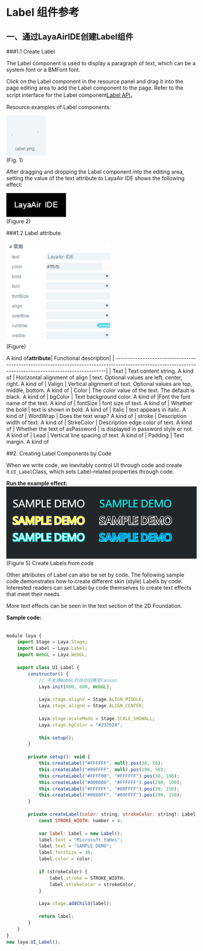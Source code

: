 # Label 组件参考



## 一、通过LayaAirIDE创建Label组件

###1.1 Create Label

The Label component is used to display a paragraph of text, which can be a system font or a BMFont font.

Click on the Label component in the resource panel and drag it into the page editing area to add the Label component to the page.
Refer to the script interface for the Label component[Label API](http://layaair.ldc.layabox.com/api/index.html?category=Core&class=laya.ui.Label)。

Resource examples of Label components:

​![图片0.png](img/1.png)<br/>
(Fig. 1)

After dragging and dropping the Label component into the editing area, setting the value of the text attribute to LayaAir IDE shows the following effect:

​![图片0.png](img/2.png)<br/>
(Figure 2)



 

 



###1.2 Label attribute

​![图片0.png](img/3.png)<br/>
(Figure)

A kind of**attribute**| Functional description|
| --------------------------------------------------------------------------------------------------------------------------------------------------------|
| Text | Text content string. A kind of
| Horizontal alignment of align | text. Optional values are left, center, right. A kind of
| Valign | Vertical alignment of text. Optional values are top, middle, bottom. A kind of
| Color | The color value of the text. The default is black. A kind of
| bgColor | Text background color. A kind of
|Font the font name of the text. A kind of
| fontSize | font size of text. A kind of
| Whether the bold | text is shown in bold. A kind of
| Italic | text appears in italic. A kind of
| WordWrap | Does the text wrap? A kind of
| stroke | Description width of text. A kind of
| StrkeColor | Description edge color of text. A kind of
| Whether the text of asPassword | is displayed in password style or not. A kind of
| Lead | Vertical line spacing of text. A kind of
| Padding | Text margin. A kind of



 



##2. Creating Label Components by Code

When we write code, we inevitably control UI through code and create it.`UI_Label`Class, which sets Label-related properties through code.

**Run the example effect:**
​![5](img/4.png)<br/>
(Figure 5) Create Labels from code

Other attributes of Label can also be set by code. The following sample code demonstrates how to create different skin (style) Labels by code. Interested readers can set Label by code themselves to create text effects that meet their needs.

More text effects can be seen in the text section of the 2D Foundation.

**Sample code:**


```javascript

module laya {
	import Stage = Laya.Stage;
	import Label = Laya.Label;
	import WebGL = Laya.WebGL;

	export class UI_Label {
		constructor() {
			// 不支持WebGL时自动切换至Canvas
			Laya.init(800, 600, WebGL);

			Laya.stage.alignV = Stage.ALIGN_MIDDLE;
			Laya.stage.alignH = Stage.ALIGN_CENTER;

			Laya.stage.scaleMode = Stage.SCALE_SHOWALL;
			Laya.stage.bgColor = "#232628";

			this.setup();
		}

		private setup(): void {
			this.createLabel("#FFFFFF", null).pos(30, 50);
			this.createLabel("#00FFFF", null).pos(290, 50);
			this.createLabel("#FFFF00", "#FFFFFF").pos(30, 100);
			this.createLabel("#000000", "#FFFFFF").pos(290, 100);
			this.createLabel("#FFFFFF", "#00FFFF").pos(30, 150);
			this.createLabel("#0080FF", "#00FFFF").pos(290, 150);
		}

		private createLabel(color: string, strokeColor: string): Label {
			const STROKE_WIDTH: number = 4;

			var label: Label = new Label();
			label.font = "Microsoft YaHei";
			label.text = "SAMPLE DEMO";
			label.fontSize = 30;
			label.color = color;

			if (strokeColor) {
				label.stroke = STROKE_WIDTH;
				label.strokeColor = strokeColor;
			}

			Laya.stage.addChild(label);

			return label;
		}
	}
}
new laya.UI_Label();
```








 	